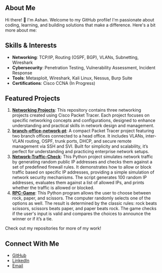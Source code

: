 ## About Me
Hi there! 👋 I'm Ashan. Welcome to my GitHub profile! I'm passionate about coding, learning, and building solutions that make a difference. Here's a bit more about me:

## Skills & Interests
- **Networking**: TCP/IP, Routing (OSPF, BGP), VLANs, Subnetting, Wireshark
- **Cybersecurity**: Penetration Testing, Vulnerability Assessment, Incident Response
- **Tools**: Metasploit, Wireshark, Kali Linux, Nessus, Burp Suite
- **Certifications**:  Cisco CCNA (In Progress)

## Featured Projects
1. **[Networking Projects](#)**: This repository contains three networking projects created using Cisco Packet Tracer. Each project focuses on specific networking concepts and configurations, designed to enhance understanding and practical skills in network design and management.
2. **[branch-office-network-pt](#)**: A compact Packet Tracer project featuring two branch offices connected to a head office. It includes VLANs, inter-VLAN routing, OSPF, trunk ports, DHCP, and secure remote management via SSH and SVI. Built for simplicity and scalability, it’s perfect for understanding and practicing enterprise network setups.
3. **[Network-Traffic-Check](#)**: This Python project simulates network traffic by generating random public IP addresses and checks them against a set of predefined firewall rules. It demonstrates how to allow or block traffic based on specific IP addresses, providing a simple simulation of network security mechanisms. The script generates 100 random IP addresses, evaluates them against a list of allowed IPs, and prints whether the traffic is allowed or blocked. 
4. **[RPC-Game](#)**: This Python program allows the user to choose between rock, paper, and scissors. The computer randomly selects one of the options as well. The result is determined by the classic rules: rock beats scissors, scissors beats paper, and paper beats rock. The game checks if the user's input is valid and compares the choices to announce the winner or if it’s a tie.

Check out my repositories for more of my work!

## Connect With Me
- [GitHub](https://github.com/Hasendra1)
- [LinkedIn](https://www.linkedin.com/in/ashan-weerasinghe-031ab8261?lipi=urn%3Ali%3Apage%3Ad_flagship3_profile_view_base_contact_details%3BG0t3Qw%2FERsKEyISPqHeMqw%3D%3D)
- [Email](ashanweerasinghe111@gmail.com)


